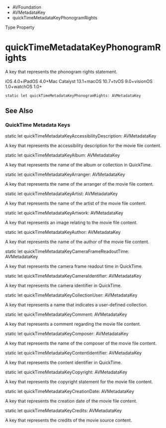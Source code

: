 

- AVFoundation
- AVMetadataKey
-  quickTimeMetadataKeyPhonogramRights 

Type Property

# quickTimeMetadataKeyPhonogramRights

A key that represents the phonogram rights statement.

iOS 4.0+iPadOS 4.0+Mac Catalyst 13.1+macOS 10.7+tvOS 9.0+visionOS 1.0+watchOS 1.0+

``` source
static let quickTimeMetadataKeyPhonogramRights: AVMetadataKey
```

## See Also

### QuickTime Metadata Keys

static let quickTimeMetadataKeyAccessibilityDescription: AVMetadataKey

A key that represents the accessibility description for the movie file content.

static let quickTimeMetadataKeyAlbum: AVMetadataKey

A key that represents the name of the album or collection in QuickTime.

static let quickTimeMetadataKeyArranger: AVMetadataKey

A key that represents the name of the arranger of the movie file content.

static let quickTimeMetadataKeyArtist: AVMetadataKey

A key that represents the name of the artist of the movie file content.

static let quickTimeMetadataKeyArtwork: AVMetadataKey

A key that represents an image relating to the movie file content.

static let quickTimeMetadataKeyAuthor: AVMetadataKey

A key that represents the name of the author of the movie file content.

static let quickTimeMetadataKeyCameraFrameReadoutTime: AVMetadataKey

A key that represents the camera frame readout time in QuickTime.

static let quickTimeMetadataKeyCameraIdentifier: AVMetadataKey

A key that represents the camera identifier in QuickTime.

static let quickTimeMetadataKeyCollectionUser: AVMetadataKey

A key that represents a name that indicates a user-defined collection.

static let quickTimeMetadataKeyComment: AVMetadataKey

A key that represents a comment regarding the movie file content.

static let quickTimeMetadataKeyComposer: AVMetadataKey

A key that represents the name of the composer of the movie file content.

static let quickTimeMetadataKeyContentIdentifier: AVMetadataKey

A key that represents the content identifier in QuickTime.

static let quickTimeMetadataKeyCopyright: AVMetadataKey

A key that represents the copyright statement for the movie file content.

static let quickTimeMetadataKeyCreationDate: AVMetadataKey

A key that represents the creation date of the movie file content.

static let quickTimeMetadataKeyCredits: AVMetadataKey

A key that represents the credits of the movie source content.

